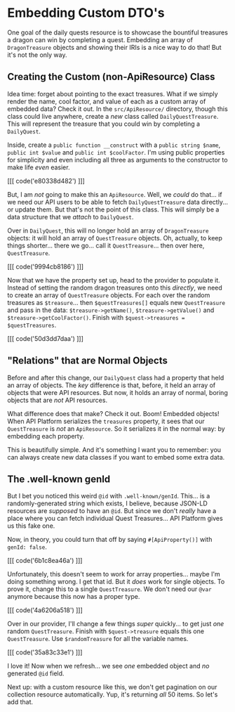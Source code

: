 # Embedding Custom DTO's

One goal of the daily quests resource is to showcase the bountiful treasures a
dragon can win by completing a quest. Embedding an array of `DragonTreasure` objects
and showing their IRIs is a nice way to do that! But it's not the only way.

## Creating the Custom (non-ApiResource) Class

Idea time: forget about pointing to the exact treasures. What if we simply render
the name, cool factor, and value of each as a custom array of embedded data?
Check it out. In the `src/ApiResource/` directory, though this class could live
anywhere, create a *new* class called `DailyQuestTreasure`. This will represent
the treasure that you could win by completing a `DailyQuest`.

Inside, create a `public function __construct` with
a `public string $name`, `public int $value` and `public int $coolFactor`.
I'm using public properties for simplicity and even including all three as arguments
to the constructor to make life *even* easier.

[[[ code('e80338d482') ]]]

But, I am *not* going to make this an `ApiResource`. Well, we *could* do that...
if we need our API users to be able to fetch `DailyQuestTreasure` data directly...
or update them. But that's not the point of this class. This will simply be
a data structure that we *attach* to `DailyQuest`.

Over in `DailyQuest`, this will no longer hold an array of `DragonTreasure` objects:
it will hold an array of `QuestTreasure` objects. Oh, actually, to keep things
shorter... there we go... call it `QuestTreasure`... then over here, `QuestTreasure`.

[[[ code('9994cb8186') ]]]

Now that we have the property set up, head to the provider to populate it. Instead
of setting the random dragon treasures onto this *directly*, we need to create
an array of `QuestTreasure` objects. For each over the random treasures as
`$treasure`... then `$questTreasures[]` equals new `QuestTreasure` and pass in
the data: `$treasure->getName()`, `$treasure->getValue()` and
`$treasure->getCoolFactor()`. Finish with `$quest->treasures = $questTreasures`.

[[[ code('50d3dd7daa') ]]]

## "Relations" that are Normal Objects

Before and after this change, our `DailyQuest` class had a property that held an array
of objects. The *key* difference is that, before, it held an array of objects that
were API resources. But now, it holds an array of normal, boring objects that
are *not* API resources.

What difference does that make? Check it out. Boom! Embedded objects! When API
Platform serializes the `treasures` property, it sees that our `QuestTreasure` is
*not* an `ApiResource`. So it serializes it in the normal way:
by embedding each property.

This is beautifully simple. And it's something I want you to remember: you can always
create new data classes if you want to embed some extra data.

## The .well-known genId

But I bet you noticed this weird `@id` with `.well-known/genId`. This... is a
randomly-generated string which exists, I believe, because JSON-LD resources
are *supposed* to have an `@id`. But since we don't *really* have a place
where you can fetch individual Quest Treasures... API Platform gives us this
fake one.

Now, in theory, you could turn that off by saying `#[ApiProperty()]` with
`genId: false`.

[[[ code('6b1c8ea46a') ]]]

Unfortunately, this doesn't seem to work for array properties... maybe I'm doing
something wrong. I get that id. But it *does* work for single objects.
To prove it, change this to a single `QuestTreasure`. We don't need our `@var`
anymore because this now has a proper type.

[[[ code('4a6206a518') ]]]

Over in our provider, I'll change a few things *super* quickly... to get just *one*
random `QuestTreasure`. Finish with `$quest->treasure` equals this one `QuestTreasure`.
Use `$randomTreasure` for all the variable names.

[[[ code('35a83c33e1') ]]]

I love it! Now when we refresh... we see *one* embedded object and *no* generated
`@id` field.

Next up: with a custom resource like this, we don't get pagination on our collection
resource automatically. Yup, it's returning *all* 50 items. So let's add that.

